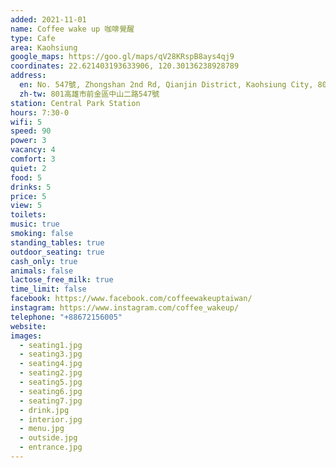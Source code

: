 ```yaml
---
added: 2021-11-01
name: Coffee wake up 咖啡覺醒
type: Cafe
area: Kaohsiung
google_maps: https://goo.gl/maps/qV28KRspB8ays4qj9
coordinates: 22.621403193633906, 120.30136238928789
address:
  en: No. 547號, Zhongshan 2nd Rd, Qianjin District, Kaohsiung City, 801
  zh-tw: 801高雄市前金區中山二路547號
station: Central Park Station
hours: 7:30-0
wifi: 5
speed: 90
power: 3
vacancy: 4
comfort: 3
quiet: 2
food: 5
drinks: 5
price: 5
view: 5
toilets: 
music: true
smoking: false
standing_tables: true
outdoor_seating: true
cash_only: true
animals: false
lactose_free_milk: true
time_limit: false
facebook: https://www.facebook.com/coffeewakeuptaiwan/
instagram: https://www.instagram.com/coffee_wakeup/
telephone: "+88672156005"
website: 
images:
  - seating1.jpg
  - seating3.jpg
  - seating4.jpg
  - seating2.jpg
  - seating5.jpg
  - seating6.jpg
  - seating7.jpg
  - drink.jpg
  - interior.jpg
  - menu.jpg
  - outside.jpg
  - entrance.jpg
---
```

